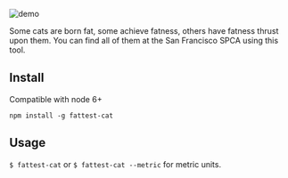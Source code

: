 ![demo](https://dl.dropboxusercontent.com/u/40274020/fattest-cat.gif)

Some cats are born fat, some achieve fatness, others have fatness thrust upon them. You can find all of them at the San Francisco SPCA using this tool.

## Install

Compatible with node 6+

`npm install -g fattest-cat`

## Usage

`$ fattest-cat` or `$ fattest-cat --metric` for metric units.
